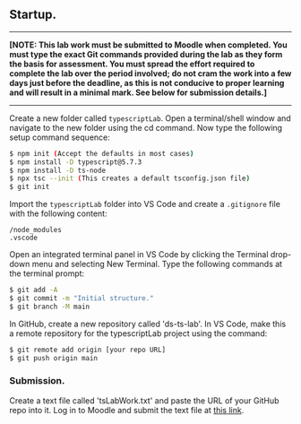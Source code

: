 ## Startup.

---

**[NOTE: This lab work must be submitted to Moodle when completed. You must type the exact Git commands provided during the lab as they form the basis for assessment. You must spread the effort required to complete the lab over the period involved; do not cram the work into a few days just before the deadline, as this is not conducive to proper learning and will result in a minimal mark. See below for submission details.]**

---

Create a new folder called `typescriptLab`. Open a terminal/shell window and navigate to the new folder using the cd command. Now type the following setup command sequence:

```bash
$ npm init (Accept the defaults in most cases)
$ npm install -D typescript@5.7.3
$ npm install -D ts-node
$ npx tsc --init (This creates a default tsconfig.json file)
$ git init
```

Import the `typescriptLab` folder into VS Code and create a `.gitignore` file with the following content:

```
/node_modules
.vscode
```

Open an integrated terminal panel in VS Code by clicking the Terminal drop-down menu and selecting New Terminal. Type the following commands at the terminal prompt:

```bash
$ git add -A
$ git commit -m "Initial structure."
$ git branch -M main
```

In GitHub, create a new repository called 'ds-ts-lab'. In VS Code, make this a remote repository for the typescriptLab project using the command:

```bash
$ git remote add origin [your repo URL]
$ git push origin main
```
### Submission.

Create a text file called 'tsLabWork.txt' and paste the URL of your GitHub repo into it. Log in to Moodle and submit the text file at [this link][submit].

[submit]: https://moodle.setu.ie/mod/assign/view.php?id=4578590
